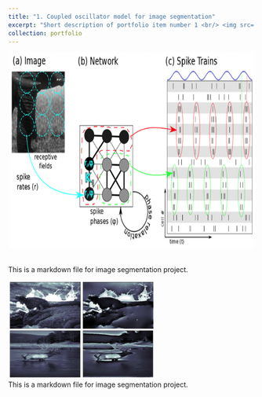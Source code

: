 ```yaml
---
title: "1. Coupled oscillator model for image segmentation"
excerpt: "Short description of portfolio item number 1 <br/> <img src='/images/img_seg_model.png' width='500' height='400'/> <img src='/images/cartoonization.png' width='300' height='200'/>"
collection: portfolio
---
```


<p align="center">
  <img src='/images/img_seg_model.png' width='500' height='400'/> 
</p>
<br/> This is a markdown file for image segmentation project.

<img src='/images/cartoonization.png' width='300' height='200'/> <br/> This is a markdown file for image segmentation project.
